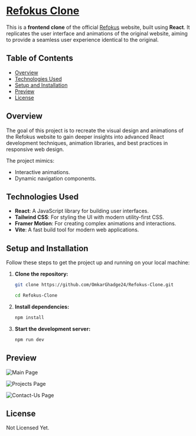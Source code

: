 
# [Refokus Clone](https://refokus-work-page.netlify.app/)

This is a **frontend clone** of the official [Refokus](https://refokus.io/) website, built using **React**. It replicates the user interface and animations of the original website, aiming to provide a seamless user experience identical to the original.

## Table of Contents

- [Overview](#overview)
- [Technologies Used](#technologies-used)
- [Setup and Installation](#setup-and-installation)
- [Preview](#preview)
- [License](#license)

## Overview

The goal of this project is to recreate the visual design and animations of the Refokus website to gain deeper insights into advanced React development techniques, animation libraries, and best practices in responsive web design.

The project mimics:
- Interactive animations.
- Dynamic navigation components.

## Technologies Used

- **React**: A JavaScript library for building user interfaces.
- **Tailwind CSS**: For styling the UI with modern utility-first CSS.
- **Framer Motion**: For creating complex animations and interactions.
- **Vite**: A fast build tool for modern web applications.

## Setup and Installation

Follow these steps to get the project up and running on your local machine:

1. **Clone the repository:**

   ```bash
   git clone https://github.com/OmkarGhadge24/Refokus-Clone.git

   cd Refokus-Clone

2. **Install dependencies:**

    ```bash
    npm install
3. **Start the development server:**

    ```bash
    npm run dev

## Preview

![Main Page](https://github.com/OmkarGhadge24/Refokus-Clone/blob/main/images/refokus-1.png)

![Projects Page](https://github.com/OmkarGhadge24/Refokus-Clone/blob/main/images/refokus-2.png)

![Contact-Us Page](https://github.com/OmkarGhadge24/Refokus-Clone/blob/main/images/refokus-3.png)

## License

Not Licensed Yet.
